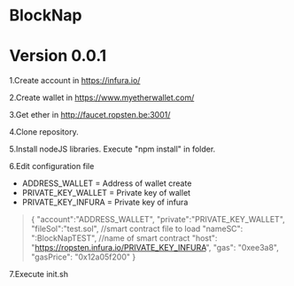 # BlockNap
# Version 0.0.1

 1.Create account in https://infura.io/
    
 2.Create wallet in https://www.myetherwallet.com/
    
 3.Get ether in http://faucet.ropsten.be:3001/
    
 4.Clone repository.
    
 5.Install nodeJS libraries. Execute "npm install" in folder.
    
 6.Edit configuration file

 - ADDRESS_WALLET = Address of wallet create
 - PRIVATE_KEY_WALLET = Private key of wallet
 - PRIVATE_KEY_INFURA = Private key of infura

> {
>     "account":"ADDRESS_WALLET", 
>     "private":"PRIVATE_KEY_WALLET",
>     "fileSol":"test.sol", //smart contract file to load
>     "nameSC": ":BlockNapTEST", //name of smart contract
>     "host": "https://ropsten.infura.io/PRIVATE_KEY_INFURA",
>     "gas": "0xee3a8",
>     "gasPrice": "0x12a05f200"
>      }


7.Execute init.sh

